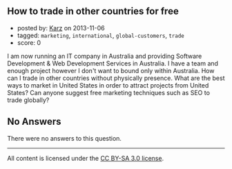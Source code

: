 ## How to trade in other countries for free

- posted by: [Karz](https://stackexchange.com/users/-1/12637-karz) on 2013-11-06
- tagged: `marketing`, `international`, `global-customers`, `trade`
- score: 0

<p>I am now running an IT company in Australia and providing Software Development &amp; Web Development Services in Australia. I have a team and enough project however I don't want to bound only within Australia. How can I trade in other countries without physically presence. What are the best ways to market in United States in order to attract projects from United States? Can anyone suggest free marketing techniques such as SEO to trade globally?</p>


## No Answers

There were no answers to this question.


---

All content is licensed under the [CC BY-SA 3.0 license](https://creativecommons.org/licenses/by-sa/3.0/).
